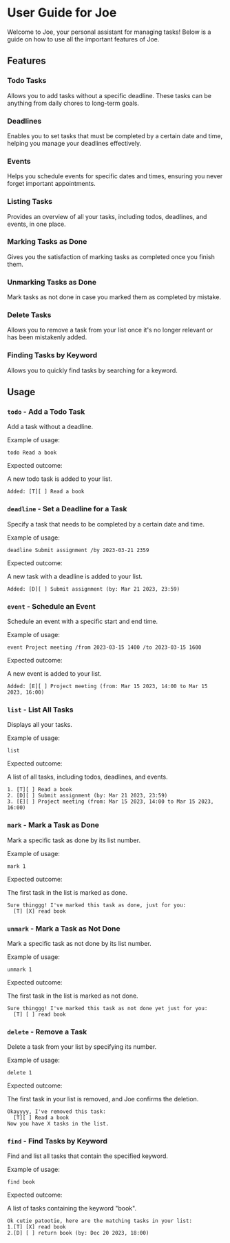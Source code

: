 # User Guide for Joe

Welcome to Joe, your personal assistant for managing tasks! Below is a guide on how to use all the important features of Joe.

## Features 

### Todo Tasks

Allows you to add tasks without a specific deadline. These tasks can be anything from daily chores to long-term goals.

### Deadlines

Enables you to set tasks that must be completed by a certain date and time, helping you manage your deadlines effectively.

### Events

Helps you schedule events for specific dates and times, ensuring you never forget important appointments.

### Listing Tasks

Provides an overview of all your tasks, including todos, deadlines, and events, in one place.

### Marking Tasks as Done

Gives you the satisfaction of marking tasks as completed once you finish them.

### Unmarking Tasks as Done

Mark tasks as not done in case you marked them as completed by mistake.

### Delete Tasks

Allows you to remove a task from your list once it's no longer relevant or has been mistakenly added.

### Finding Tasks by Keyword

Allows you to quickly find tasks by searching for a keyword.

## Usage

### `todo` - Add a Todo Task

Add a task without a deadline.

Example of usage:

`todo Read a book`

Expected outcome:

A new todo task is added to your list.

```
Added: [T][ ] Read a book
```

### `deadline` - Set a Deadline for a Task

Specify a task that needs to be completed by a certain date and time.

Example of usage:

`deadline Submit assignment /by 2023-03-21 2359`

Expected outcome:

A new task with a deadline is added to your list.

```
Added: [D][ ] Submit assignment (by: Mar 21 2023, 23:59)
```

### `event` - Schedule an Event

Schedule an event with a specific start and end time.

Example of usage:

`event Project meeting /from 2023-03-15 1400 /to 2023-03-15 1600`

Expected outcome:

A new event is added to your list.

```
Added: [E][ ] Project meeting (from: Mar 15 2023, 14:00 to Mar 15 2023, 16:00)
```

### `list` - List All Tasks

Displays all your tasks.

Example of usage:

`list`

Expected outcome:

A list of all tasks, including todos, deadlines, and events.

```
1. [T][ ] Read a book
2. [D][ ] Submit assignment (by: Mar 21 2023, 23:59)
3. [E][ ] Project meeting (from: Mar 15 2023, 14:00 to Mar 15 2023, 16:00)
```

### `mark` - Mark a Task as Done

Mark a specific task as done by its list number.

Example of usage:

`mark 1`

Expected outcome:

The first task in the list is marked as done.

```
Sure thinggg! I've marked this task as done, just for you:
  [T] [X] read book
```

### `unmark` - Mark a Task as Not Done

Mark a specific task as not done by its list number.

Example of usage:

`unmark 1`

Expected outcome:

The first task in the list is marked as not done.

```
Sure thinggg! I've marked this task as not done yet just for you:
  [T] [ ] read book
```

### `delete` - Remove a Task

Delete a task from your list by specifying its number.

Example of usage:

`delete 1`

Expected outcome:

The first task in your list is removed, and Joe confirms the deletion.

```
Okayyyy, I've removed this task:
  [T][ ] Read a book
Now you have X tasks in the list.
```

### `find` - Find Tasks by Keyword

Find and list all tasks that contain the specified keyword.

Example of usage:

`find book`

Expected outcome:

A list of tasks containing the keyword "book".

```
Ok cutie patootie, here are the matching tasks in your list:
1.[T] [X] read book
2.[D] [ ] return book (by: Dec 20 2023, 18:00)
```

